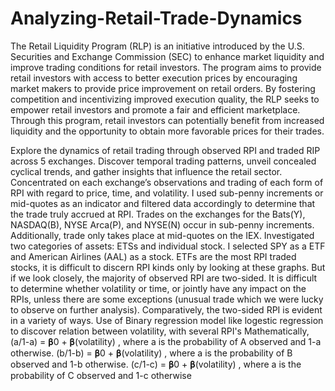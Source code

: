 # Analyzing-Retail-Trade-Dynamics
The Retail Liquidity Program (RLP) is an initiative introduced by the U.S. Securities and Exchange Commission (SEC) to enhance market liquidity and improve trading conditions for retail investors. The program aims to provide retail investors with access to better execution prices by encouraging market makers to provide price improvement on retail orders. By fostering competition and incentivizing improved execution quality, the RLP seeks to empower retail investors and promote a fair and efficient marketplace. Through this program, retail investors can potentially benefit from increased liquidity and the opportunity to obtain more favorable prices for their trades.


Explore the dynamics of retail trading through observed RPI and traded RIP across 5 exchanges. Discover temporal trading patterns, unveil concealed cyclical trends, and gather insights that influence the retail sector.
Concentrated on each exchange’s observations and trading of each form of RPI with regard to price, time, and volatility. I used sub-penny increments or mid-quotes as an indicator and filtered data accordingly to determine that the trade truly accrued at RPI. Trades on the exchanges for the Bats(Y), NASDAQ(B), NYSE Arca(P), and NYSE(N) occur in sub-penny increments. Additionally, trade only takes place at mid-quotes on the IEX. 
Investigated two categories of assets: ETSs and individual stock. I selected SPY as a ETF and American Airlines (AAL) as a stock. 
ETFs are the most RPI traded stocks, it is difficult to discern RPI kinds only by looking at these graphs. But if we look closely, the majority of observed RPI are two-sided. It is difficult to determine whether volatility or time, or jointly have any impact on the RPIs, unless there are some exceptions (unusual trade which we were lucky to observe on further analysis). Comparatively, the two-sided RPI is evident in a variety of ways. 
Use of Binary regression model like logestic regression to discover relation between volatility, with several RPI's
Mathematically, 
(a/1-a) = 𝛃0 + 𝛃(volatility) , where a is the probability of A observed and 1-a otherwise. 
(b/1-b) = 𝛃0 + 𝛃(volatility) , where a is the probability of B observed and 1-b otherwise.
(c/1-c) = 𝛃0 + 𝛃(volatility) , where a is the probability of C observed and 1-c otherwise
